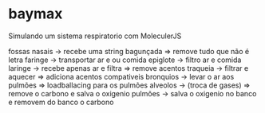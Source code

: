 # baymax
 Simulando um sistema respiratorio com MoleculerJS

 fossas nasais -> recebe uma string bagunçada => remove tudo que não é letra
faringe -> transportar ar e ou comida
epiglote -> filtro ar e comida
laringe -> recebe apenas ar e filtra => remove acentos
traqueia -> filtrar e aquecer => adiciona acentos compativeis
bronquios -> levar o ar aos pulmões => loadballacing para os pulmões
alveolos -> (troca de gases) => remove o carbono e salva o oxigenio
pulmões -> salva o oxigenio no banco e removem do banco o carbono
